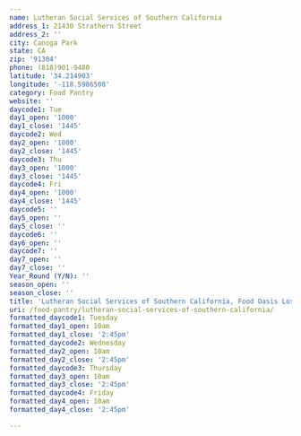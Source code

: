 ```yaml
---
name: Lutheran Social Services of Southern California
address_1: 21430 Strathern Street
address_2: ''
city: Canoga Park
state: CA
zip: '91304'
phone: (818)901-9480
latitude: '34.214903'
longitude: '-118.5986508'
category: Food Pantry
website: ''
daycode1: Tue
day1_open: '1000'
day1_close: '1445'
daycode2: Wed
day2_open: '1000'
day2_close: '1445'
daycode3: Thu
day3_open: '1000'
day3_close: '1445'
daycode4: Fri
day4_open: '1000'
day4_close: '1445'
daycode5: ''
day5_open: ''
day5_close: ''
daycode6: ''
day6_open: ''
daycode7: ''
day7_open: ''
day7_close: ''
Year_Round (Y/N): ''
season_open: ''
season_close: ''
title: 'Lutheran Social Services of Southern California, Food Oasis Los Angeles'
uri: /food-pantry/lutheran-social-services-of-southern-california/
formatted_daycode1: Tuesday
formatted_day1_open: 10am
formatted_day1_close: '2:45pm'
formatted_daycode2: Wednesday
formatted_day2_open: 10am
formatted_day2_close: '2:45pm'
formatted_daycode3: Thursday
formatted_day3_open: 10am
formatted_day3_close: '2:45pm'
formatted_daycode4: Friday
formatted_day4_open: 10am
formatted_day4_close: '2:45pm'

---
```

